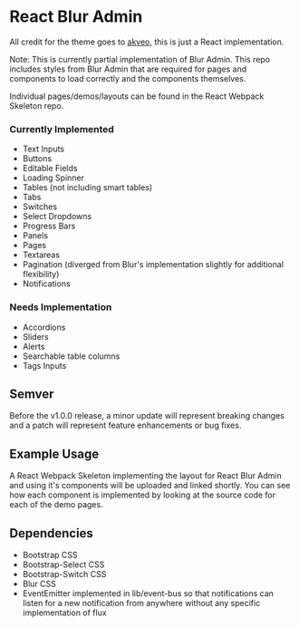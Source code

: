 # React Blur Admin
All credit for the theme goes to [akveo](http://akveo.com/blur-admin/), this is just a React implementation.

Note: This is currently partial implementation of Blur Admin. This repo includes styles from Blur Admin that are required for pages and components to load correctly and the components themselves.

Individual pages/demos/layouts can be found in the React Webpack Skeleton repo.

### Currently Implemented

- Text Inputs
- Buttons
- Editable Fields
- Loading Spinner
- Tables (not including smart tables)
- Tabs
- Switches
- Select Dropdowns
- Progress Bars
- Panels
- Pages
- Textareas
- Pagination (diverged from Blur's implementation slightly for additional flexibility)
- Notifications

### Needs Implementation

- Accordions
- Sliders
- Alerts
- Searchable table columns
- Tags Inputs

## Semver

Before the v1.0.0 release, a minor update will represent breaking changes and a patch will represent feature enhancements or bug fixes.

## Example Usage

A React Webpack Skeleton implementing the layout for React Blur Admin and using it's components will be uploaded and linked shortly. You can see how each component is implemented by looking at the source code for each of the demo pages.

## Dependencies
- Bootstrap CSS
- Bootstrap-Select CSS
- Bootstrap-Switch CSS
- Blur CSS
- EventEmitter implemented in lib/event-bus so that notifications can listen for a new notification from anywhere without any specific implementation of flux


